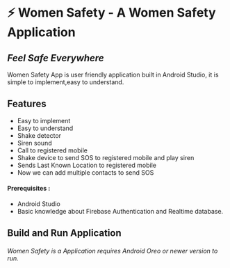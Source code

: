 # ⚡ Women Safety - A Women Safety Application
## _Feel Safe Everywhere_


Women Safety App is user friendly application built in Android Studio,
it is simple to implement,easy to understand.



## Features

- Easy to implement
- Easy to understand
- Shake detector
- Siren sound
- Call to registered mobile
- Shake device to send SOS to registered mobile and play siren
- Sends Last Known Location to registered mobile
- Now we can add multiple contacts to send SOS

#### Prerequisites :
- Android Studio
- Basic knowledge about Firebase Authentication and Realtime database.
## Build and Run Application

###### Women Safety is a Application requires Android Oreo or newer version to run.